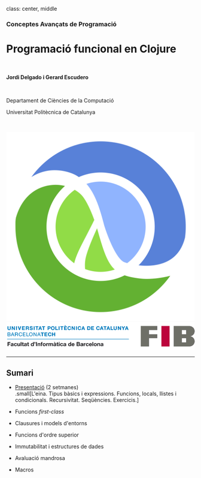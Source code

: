 class: center, middle

### Conceptes Avançats de Programació

# Programació funcional en Clojure

<br>

**Jordi Delgado i Gerard Escudero**

<br>

Departament de Ciències de la Computació

Universitat Politècnica de Catalunya

<br>

![:scale 12%](figures/clojure_logo.png) ![:scale 75%](figures/fib.png)

---

## Sumari

- [Presentació](presentacio.html) (2 setmanes) <br>
.small[L'eina. Tipus bàsics i expressions. Funcions, locals, llistes i condicionals. Recursivitat. Seqüències. Exercicis.]

- Funcions *first-class*

- Clausures i models d'entorns

- Funcions d'ordre superior

- Immutabilitat i estructures de dades

- Avaluació mandrosa

- Macros


